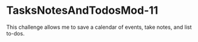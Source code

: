 # TasksNotesAndTodosMod-11
This challenge allows me to save a calendar of events, take notes, and list to-dos. 
